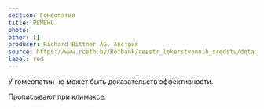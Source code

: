 ```yaml
---
section: Гомеопатия
title: РЕМЕНС
photo:
other: []
producer: Richard Bittner AG, Австрия
source: https://www.rceth.by/Refbank/reestr_lekarstvennih_sredstv/details/5045_01_04_06_11_16
label: red
---
```


У гомеопатии не может быть доказательств эффективности.

Прописывают при климаксе.
